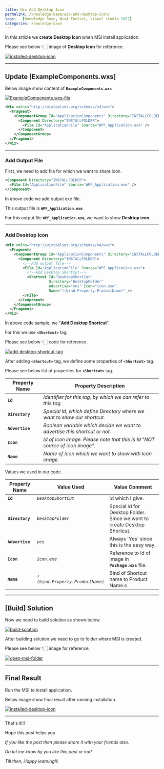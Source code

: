 ```yaml
---
title: Wix Add Desktop Icon
permalink: /knowledge-base/wix-add-desktop-icon/
tags:   [Knowledge Base, Wix4 Toolset, visual studio 2022]
categories: knowledge-base
---
```


In this article we **create Desktop Icon** when MSI install application.

Please see below 👇🏻 image of **Desktop Icon** for reference.

[![installed-desktop-icon](/assets/knowledge-base/wix-add-desktop-icon/installed-desktop-icon.png)](/assets/knowledge-base/wix-add-desktop-icon/installed-desktop-icon.png)

---

## Update [ExampleComponents.wxs]

Below image show content of **`ExampleComponents.wxs`**

[![ExampleComponents.wxs-file](/assets/knowledge-base/wix-add-desktop-icon/ExampleComponents.wxs-file.png)](/assets/knowledge-base/wix-add-desktop-icon/ExampleComponents.wxs-file.png)

```xml
<Wix xmlns="http://wixtoolset.org/schemas/v4/wxs">
  <Fragment>
    <ComponentGroup Id="ApplicationComponents" Directory="INSTALLFOLDER">
      <Component Directory="INSTALLFOLDER">
        <File Id="ApplicationFile" Source="WPF_Application.exe" />
      </Component>
    </ComponentGroup>
  </Fragment>
</Wix>
```

---

### Add Output File

First, we need to add file for which we want to share icon.

```xml
<Component Directory="INSTALLFOLDER">
  <File Id="ApplicationFile" Source="WPF_Application.exe" />
</Component>
```

In above code we add output exe file.

This output file is **`WPF_Application.exe`**.

For this output file **`WPF_Application.exe`**, we want to show **Desktop icon**.

---

### Add Desktop Icon

```xml
<Wix xmlns="http://wixtoolset.org/schemas/v4/wxs">
  <Fragment>
    <ComponentGroup Id="ApplicationComponents" Directory="INSTALLFOLDER">
      <Component Directory="INSTALLFOLDER">
        <!--Add output file-->
        <File Id="ApplicationFile" Source="WPF_Application.exe">
          <!--Add Desktop Shortcut-->
          <Shortcut Id="DesktopShortCut"
                    Directory="DesktopFolder"
                    Advertise="yes" Icon="icon.exe"
                    Name="!(bind.Property.ProductName)" />
        </File>
      </Component>
    </ComponentGroup>
  </Fragment>
</Wix>
```

In above code sample, we "__Add Desktop Shortcut__".

For this we use __`<Shortcut>`__ tag.

Please see below 👇🏻 code for reference.

[![add-desktop-shortcut-tag](/assets/knowledge-base/wix-add-desktop-icon/add-desktop-shortcut-tag.png)](/assets/knowledge-base/wix-add-desktop-icon/add-desktop-shortcut-tag.png)

After adding __`<Shortcut>`__ tag, we define some properties of __`<Shortcut>`__ tag.

Please see below list of properties for __`<Shortcut>`__ tag.

| Property Name   | Property Description |
|-|-|
| __`Id`__        | _Identifier for this tag, by which we can refer to this tag._ |
| __`Directory`__ | _Special Id, which define Directory where we want to show our shortcut._ |
| __`Advertise`__ | _Boolean variable which decide we want to advertise this shortcut or not._ |
| __`Icon`__      | _Id of Icon image. Please note that this is Id "NOT source of icon image"._ |
| __`Name`__      | _Name of Icon which we want to show with Icon image._ |

Values we used in our code.

| Property Name   | Value Used | Value Comment |
|-|-|-|
| __`Id`__        | _`DesktopShortCut`_ | Id which I give. |
| __`Directory`__ | _`DesktopFolder`_ | Special Id for Desktop Folder. Since we want to create Desktop Shortcut. |
| __`Advertise`__ | _`yes`_ | Always 'Yes' since this is the easy way. |
| __`Icon`__      | _`icon.exe`_ | Reference to Id of image in __`Package.wxs`__ file. |
| __`Name`__      | _`!(bind.Property.ProductName)`_ | Bind of Shortcut name to Product Name.s |

---

## [Build] Solution

Now we need to build solution as shown below.

[![build-solution](/assets/knowledge-base/wix-add-remove-program-details/build-solution.gif)](/assets/knowledge-base/wix-add-remove-program-details/build-solution.gif)

After building solution we need to go to folder where MSI is created.

Please see below 👇🏻 image for reference.

[![open-msi-folder](/assets/knowledge-base/wix-add-remove-program-details/open-msi-folder.gif)](/assets/knowledge-base/wix-add-remove-program-details/open-msi-folder.gif)

---

## Final Result

Run the MSI to install application.

Below image show final result after running installation.

[![installed-desktop-icon](/assets/knowledge-base/wix-add-desktop-icon/installed-desktop-icon.png)](/assets/knowledge-base/wix-add-desktop-icon/installed-desktop-icon.png)

---

That's it!!! 

Hope this post helps you.

*If you like the post then please share it with your friends also.*

*Do let me know by you like this post or not!*

*Till then, Happy learning!!!*
